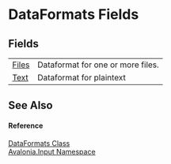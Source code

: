 # DataFormats Fields




## Fields
<table>
<tr>
<td><a href="F_Avalonia_Input_DataFormats_Files">Files</a></td>
<td>Dataformat for one or more files.</td>
</tr>
<tr>
<td><a href="F_Avalonia_Input_DataFormats_Text">Text</a></td>
<td>Dataformat for plaintext</td>
</tr>
</table>

## See Also


#### Reference
<a href="T_Avalonia_Input_DataFormats">DataFormats Class</a>  
<a href="N_Avalonia_Input">Avalonia.Input Namespace</a>  
